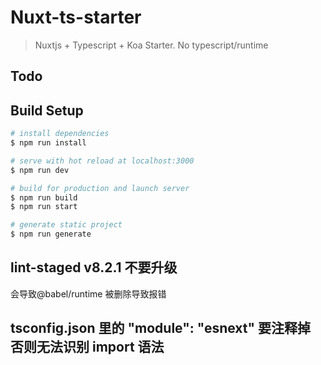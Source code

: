 # Nuxt-ts-starter

> Nuxtjs + Typescript + Koa Starter.
> No typescript/runtime


## Todo



## Build Setup

``` bash
# install dependencies
$ npm run install

# serve with hot reload at localhost:3000
$ npm run dev

# build for production and launch server
$ npm run build
$ npm run start

# generate static project
$ npm run generate
```

## lint-staged v8.2.1 不要升级
会导致@babel/runtime 被删除导致报错

## tsconfig.json 里的 "module": "esnext" 要注释掉 否则无法识别 import 语法
